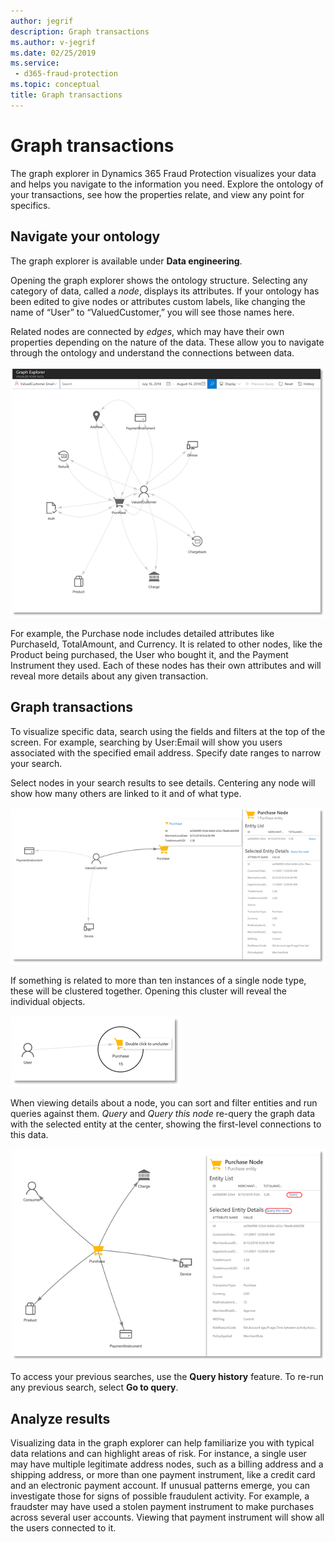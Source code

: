```yaml
---
author: jegrif
description: Graph transactions
ms.author: v-jegrif
ms.date: 02/25/2019
ms.service:
 - d365-fraud-protection
ms.topic: conceptual
title: Graph transactions
---
```



# Graph transactions

The graph explorer in Dynamics 365 Fraud Protection visualizes your data and helps you navigate to the information you need. Explore the ontology of your transactions, see how the properties relate, and view any point for specifics.

## Navigate your ontology

The graph explorer is available under **Data engineering**.

Opening the graph explorer shows the ontology structure. Selecting any category of data, called a *node*, displays its attributes. If your ontology has been edited to give nodes or attributes custom labels, like changing the name of “User” to “ValuedCustomer,” you will see those names here.

Related nodes are connected by *edges*, which may have their own properties depending on the nature of the data. These allow you to navigate through the ontology and understand the connections between data.

![Screenshot of the ontology as pictured in the graph explorer.](media/graph-explorer-images/ge-ontology.png)
 
For example, the Purchase node includes detailed attributes like PurchaseId, TotalAmount, and Currency. It is related to other nodes, like the Product being purchased, the User who bought it, and the Payment Instrument they used. Each of these nodes has their own attributes and will reveal more details about any given transaction.

## Graph transactions

To visualize specific data, search using the fields and filters at the top of the screen. For example, searching by User:Email will show you users associated with the specified email address. Specify date ranges to narrow your search.

Select nodes in your search results to see details. Centering any node will show how many others are linked to it and of what type.

![Screenshot of a selected Purchase node that displays its entity list and entity details.](media/graph-explorer-images/ge-results-details.png)
 
If something is related to more than ten instances of a single node type, these will be clustered together. Opening this cluster will reveal the individual objects.

![Screenshot of a cluster of 15 Purchase nodes.](media/graph-explorer-images/ge-cluster.png)
 
When viewing details about a node, you can sort and filter entities and run queries against them. *Query* and *Query this node* re-query the graph data with the selected entity at the center, showing the first-level connections to this data.

![Screenshot of a node with the Query and Query this node options highlighted.](media/graph-explorer-images/ge-query.png)
 
To access your previous searches, use the **Query history** feature. To re-run any previous search, select **Go to query**.

## Analyze results

Visualizing data in the graph explorer can help familiarize you with typical data relations and can highlight areas of risk. For instance, a single user may have multiple legitimate address nodes, such as a billing address and a shipping address, or more than one payment instrument, like a credit card and an electronic payment account. If unusual patterns emerge, you can investigate those for signs of possible fraudulent activity. For example, a fraudster may have used a stolen payment instrument to make purchases across several user accounts. Viewing that payment instrument will show all the users connected to it. 
